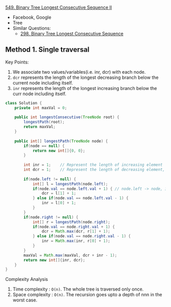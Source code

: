 [549. Binary Tree Longest Consecutive Sequence II](https://leetcode.com/problems/binary-tree-longest-consecutive-sequence-ii/)

* Facebook, Google
* Tree
* Similar Questions:
    * [298. Binary Tree Longest Consecutive Sequence](https://leetcode.com/problems/binary-tree-longest-consecutive-sequence/) 

## Method 1. Single traversal 
Key Points:
1. We associate two values/variables(i.e. inr, dcr) with each node.
2. `dcr` represents the length of the longest decreasing branch below the current node including itself.
3. `inr` represents the length of the longest increasing branch below the curr node including itself.
```java
class Solution {
    private int maxVal = 0;
    
    public int longestConsecutive(TreeNode root) {
        longestPath(root);
        return maxVal;
    }
    
    public int[] longestPath(TreeNode node) {
        if(node == null) {
            return new int[]{0, 0};
        }
        
        int inr = 1;    // Represent the length of increasing element
        int dcr = 1;    // Represent the length of decreasing element, i.e. itself initially
        
        if(node.left != null) {
            int[] l = longestPath(node.left);
            if(node.val == node.left.val + 1) { // node.left -> node, increasing
                dcr = l[1] + 1;
            } else if(node.val == node.left.val - 1) {
                inr = l[0] + 1;
            }
        }
        if(node.right != null) {
            int[] r = longestPath(node.right);
            if(node.val == node.right.val + 1) {
                dcr = Math.max(dcr, r[1] + 1);
            } else if(node.val == node.right.val - 1) {
                inr = Math.max(inr, r[0] + 1);
            }
        }
        maxVal = Math.max(maxVal, dcr + inr - 1);
        return new int[]{inr, dcr};
    }
}
```
Complexity Analysis
1. Time complexity : `O(n)`. The whole tree is traversed only once.
2. Space complexity : `O(n)`. The recursion goes upto a depth of nnn in the worst case.

